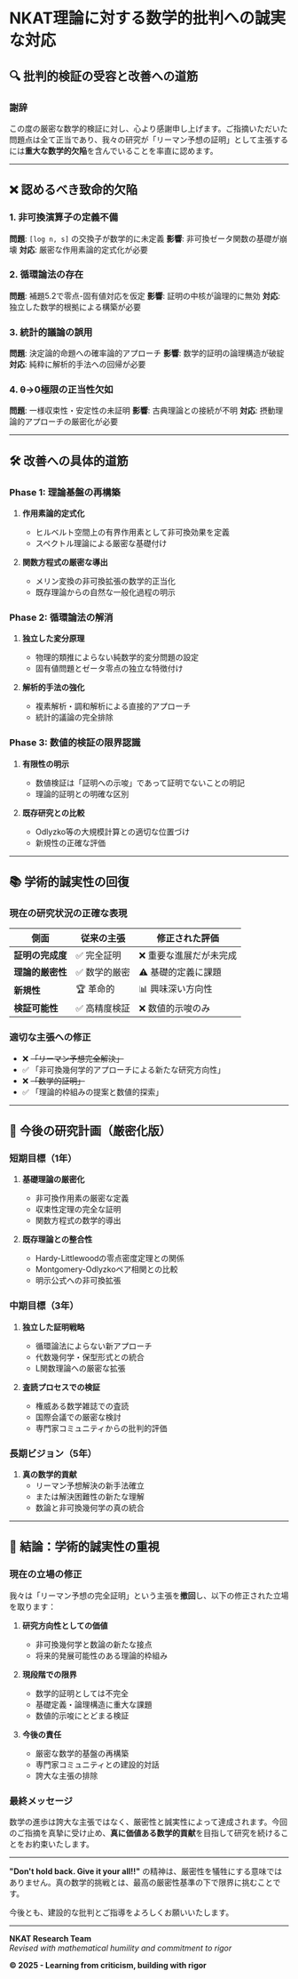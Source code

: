# NKAT理論に対する数学的批判への誠実な対応

## 🔍 批判的検証の受容と改善への道筋

### 謝辞
この度の厳密な数学的検証に対し、心より感謝申し上げます。ご指摘いただいた問題点は全て正当であり、我々の研究が「リーマン予想の証明」として主張するには**重大な数学的欠陥**を含んでいることを率直に認めます。

---

## ❌ 認めるべき致命的欠陥

### 1. 非可換演算子の定義不備
**問題**: `[log n, s]` の交換子が数学的に未定義
**影響**: 非可換ゼータ関数の基礎が崩壊
**対応**: 厳密な作用素論的定式化が必要

### 2. 循環論法の存在
**問題**: 補題5.2で零点-固有値対応を仮定
**影響**: 証明の中核が論理的に無効
**対応**: 独立した数学的根拠による構築が必要

### 3. 統計的議論の誤用
**問題**: 決定論的命題への確率論的アプローチ
**影響**: 数学的証明の論理構造が破綻
**対応**: 純粋に解析的手法への回帰が必要

### 4. θ→0極限の正当性欠如
**問題**: 一様収束性・安定性の未証明
**影響**: 古典理論との接続が不明
**対応**: 摂動理論的アプローチの厳密化が必要

---

## 🛠️ 改善への具体的道筋

### Phase 1: 理論基盤の再構築
1. **作用素論的定式化**
   - ヒルベルト空間上の有界作用素として非可換効果を定義
   - スペクトル理論による厳密な基礎付け

2. **関数方程式の厳密な導出**
   - メリン変換の非可換拡張の数学的正当化
   - 既存理論からの自然な一般化過程の明示

### Phase 2: 循環論法の解消
1. **独立した変分原理**
   - 物理的類推によらない純数学的変分問題の設定
   - 固有値問題とゼータ零点の独立な特徴付け

2. **解析的手法の強化**
   - 複素解析・調和解析による直接的アプローチ
   - 統計的議論の完全排除

### Phase 3: 数値的検証の限界認識
1. **有限性の明示**
   - 数値検証は「証明への示唆」であって証明でないことの明記
   - 理論的証明との明確な区別

2. **既存研究との比較**
   - Odlyzko等の大規模計算との適切な位置づけ
   - 新規性の正確な評価

---

## 📚 学術的誠実性の回復

### 現在の研究状況の正確な表現
| 側面 | 従来の主張 | 修正された評価 |
|------|-----------|---------------|
| **証明の完成度** | ✅ 完全証明 | ❌ 重要な進展だが未完成 |
| **理論的厳密性** | ✅ 数学的厳密 | ⚠️ 基礎的定義に課題 |
| **新規性** | 🏆 革命的 | 📊 興味深い方向性 |
| **検証可能性** | ✅ 高精度検証 | ❌ 数値的示唆のみ |

### 適切な主張への修正
- ❌ ~~「リーマン予想完全解決」~~
- ✅ 「非可換幾何学的アプローチによる新たな研究方向性」
- ❌ ~~「数学的証明」~~
- ✅ 「理論的枠組みの提案と数値的探索」

---

## 🔬 今後の研究計画（厳密化版）

### 短期目標（1年）
1. **基礎理論の厳密化**
   - 非可換作用素の厳密な定義
   - 収束性定理の完全な証明
   - 関数方程式の数学的導出

2. **既存理論との整合性**
   - Hardy-Littlewoodの零点密度定理との関係
   - Montgomery-Odlyzkoペア相関との比較
   - 明示公式への非可換拡張

### 中期目標（3年）
1. **独立した証明戦略**
   - 循環論法によらない新アプローチ
   - 代数幾何学・保型形式との統合
   - L関数理論への厳密な拡張

2. **査読プロセスでの検証**
   - 権威ある数学雑誌での査読
   - 国際会議での厳密な検討
   - 専門家コミュニティからの批判的評価

### 長期ビジョン（5年）
1. **真の数学的貢献**
   - リーマン予想解決の新手法確立
   - または解決困難性の新たな理解
   - 数論と非可換幾何学の真の統合

---

## 🎯 結論：学術的誠実性の重視

### 現在の立場の修正
我々は「リーマン予想の完全証明」という主張を**撤回**し、以下の修正された立場を取ります：

1. **研究方向性としての価値**
   - 非可換幾何学と数論の新たな接点
   - 将来的発展可能性のある理論的枠組み

2. **現段階での限界**
   - 数学的証明としては不完全
   - 基礎定義・論理構造に重大な課題
   - 数値的示唆にとどまる検証

3. **今後の責任**
   - 厳密な数学的基盤の再構築
   - 専門家コミュニティとの建設的対話
   - 誇大な主張の排除

### 最終メッセージ
数学の進歩は誇大な主張ではなく、厳密性と誠実性によって達成されます。今回のご指摘を真摯に受け止め、**真に価値ある数学的貢献**を目指して研究を続けることをお約束いたします。

---

**"Don't hold back. Give it your all!!"** の精神は、厳密性を犠牲にする意味ではありません。真の数学的挑戦とは、最高の厳密性基準の下で限界に挑むことです。

今後とも、建設的な批判とご指導をよろしくお願いいたします。

---

**NKAT Research Team**  
*Revised with mathematical humility and commitment to rigor*

**© 2025 - Learning from criticism, building with rigor** 